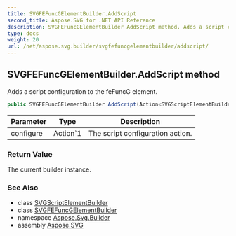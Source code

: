 ```yaml
---
title: SVGFEFuncGElementBuilder.AddScript
second_title: Aspose.SVG for .NET API Reference
description: SVGFEFuncGElementBuilder AddScript method. Adds a script configuration to the feFuncG element
type: docs
weight: 20
url: /net/aspose.svg.builder/svgfefuncgelementbuilder/addscript/
---
```

## SVGFEFuncGElementBuilder.AddScript method

Adds a script configuration to the feFuncG element.

```csharp
public SVGFEFuncGElementBuilder AddScript(Action<SVGScriptElementBuilder> configure)
```

| Parameter | Type | Description |
| --- | --- | --- |
| configure | Action`1 | The script configuration action. |

### Return Value

The current builder instance.

### See Also

* class [SVGScriptElementBuilder](../../svgscriptelementbuilder/)
* class [SVGFEFuncGElementBuilder](../)
* namespace [Aspose.Svg.Builder](../../../aspose.svg.builder/)
* assembly [Aspose.SVG](../../../)
